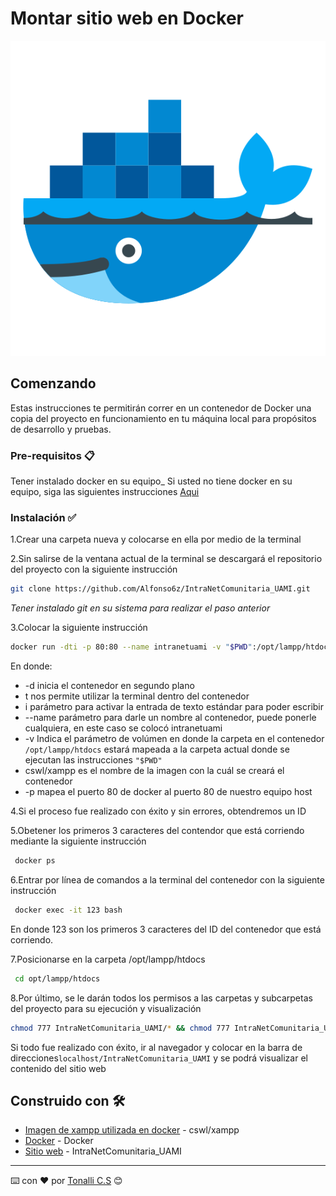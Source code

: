 # Montar sitio web en Docker 

![Intranet Comunitaria UAMI](/img/docker/docker_icon.png)



## Comenzando 

Estas instrucciones te permitirán correr en un contenedor de Docker una copia del proyecto en funcionamiento en tu máquina local para propósitos de desarrollo y pruebas.


### Pre-requisitos 📋

Tener instalado docker en su equipo_
Si usted no tiene docker en su equipo, siga las siguientes instrucciones
[Aqui](https://docs.docker.com/docker-for-windows/install/)

### Instalación :white_check_mark:


1.Crear una carpeta nueva  y colocarse en ella por medio de la terminal

2.Sin salirse de la ventana actual de la terminal se descargará el repositorio del proyecto con la siguiente instrucción
 ```bash
 git clone https://github.com/Alfonso6z/IntraNetComunitaria_UAMI.git

 ```
 _Tener instalado git en su sistema para realizar el paso anterior_


3.Colocar la siguiente instrucción
```bash
docker run -dti -p 80:80 --name intranetuami -v "$PWD":/opt/lampp/htdocs cswl/xampp

```

En donde:

* -d inicia el contenedor en segundo plano
* t nos permite utilizar la terminal dentro del contenedor
* i parámetro para activar la entrada de texto estándar para poder escribir 
* --name parámetro para darle un nombre al contenedor, puede ponerle cualquiera, en este caso se colocó intranetuami
* -v Indica el parámetro de volúmen en donde la carpeta en el contenedor `/opt/lampp/htdocs` estará mapeada a la carpeta actual donde se ejecutan las instrucciones `"$PWD"`
* cswl/xampp es el nombre de la imagen con la cuál se creará el contenedor
* -p mapea el puerto 80 de docker al puerto 80 de nuestro equipo host

4.Si el proceso fue realizado con éxito y sin errores, obtendremos un ID

5.Obetener los primeros 3 caracteres del contendor que está corriendo mediante la siguiente instrucción
```bash
 docker ps
```

6.Entrar por línea de comandos a la terminal del contenedor con la siguiente instrucción
```bash
 docker exec -it 123 bash
 ``` 
 En donde 123 son los primeros 3 caracteres del ID del contenedor que está corriendo.

7.Posicionarse en la carpeta /opt/lampp/htdocs
```bash
 cd opt/lampp/htdocs
```



8.Por último, se le darán todos los permisos a las carpetas y subcarpetas del proyecto para su ejecución y visualización
```bash
chmod 777 IntraNetComunitaria_UAMI/* && chmod 777 IntraNetComunitaria_UAMI/writable/* && chmod 777 IntraNetComunitaria_UAMI/writable/cache/*
```

Si todo fue realizado con éxito, ir al navegador y colocar en la barra de direcciones`localhost/IntraNetComunitaria_UAMI` y se podrá visualizar el contenido del sitio web




## Construido con 🛠️

* [Imagen de xampp utilizada en docker](https://hub.docker.com/r/cswl/xampp) - cswl/xampp
* [Docker](https://docs.docker.com/docker-for-windows/install/) - Docker
* [Sitio web](https://github.com/Alfonso6z/IntraNetComunitaria_UAMI.git) - IntraNetComunitaria_UAMI 

---
⌨️ con ❤️ por [Tonalli C.S](https://github.com/tonacs) 😊
